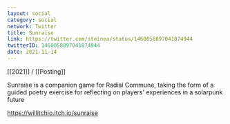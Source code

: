 ```yaml
---
layout: social
category: social
network: Twitter
title: Sunraise
link: https://twitter.com/steinea/status/1460058897041874944
twitterID: 1460058897041874944
date: 2021-11-14
---
```


[[2021]] / [[Posting]]

Sunraise is a companion game for Radial Commune, taking the form of a guided poetry exercise for reflecting on players' experiences in a solarpunk future

<https://willitchio.itch.io/sunraise>
